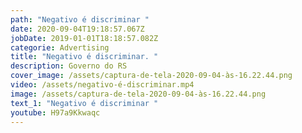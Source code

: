 ```yaml
---
path: "Negativo é discriminar "
date: 2020-09-04T19:18:57.067Z
jobDate: 2019-01-01T18:18:57.082Z
categorie: Advertising
title: "Negativo é discriminar. "
description: Governo do RS
cover_image: /assets/captura-de-tela-2020-09-04-às-16.22.44.png
video: /assets/negativo-é-discriminar.mp4
image: /assets/captura-de-tela-2020-09-04-às-16.22.44.png
text_1: "Negativo é discriminar "
youtube: H97a9Kkwaqc
---
```

